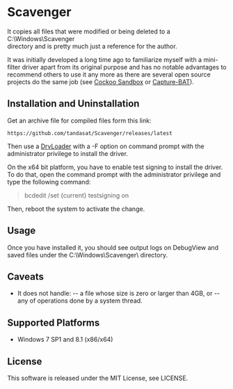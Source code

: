 Scavenger
========

It copies all files that were modified or being deleted to a C:\Windows\Scavenger\
directory and is pretty much just a reference for the author. 

It was initially developed a long time ago to familiarize myself with a 
mini-filter driver apart from its original purpose and has no notable advantages 
to recommend others to use it any more as there are several open source projects 
do the same job (see [Cockoo Sandbox](http://cuckoo.readthedocs.org/en/latest/)
or [Capture-BAT](https://www.honeynet.org/node/315)).

Installation and Uninstallation
-----------------

Get an archive file for compiled files form this link:

    https://github.com/tandasat/Scavenger/releases/latest

Then use a [DrvLoader](https://github.com/tandasat/DrvLoader) with a -F option
on command prompt with the administrator privilege to install the driver.

On the x64 bit platform, you have to enable test signing to install the driver.
To do that, open the command prompt with the administrator privilege and type 
the following command:

   >bcdedit /set {current} testsigning on
    
Then, reboot the system to activate the change.


Usage
-------

Once you have installed it, you should see output logs on DebugView and saved
files under the C:\Windows\Scavenger\ directory.


Caveats
-------
- It does not handle:
-- a file whose size is zero or larger than 4GB, or
-- any of operations done by a system thread.


Supported Platforms
-----------------
- Windows 7 SP1 and 8.1 (x86/x64)


License
-----------------
This software is released under the MIT License, see LICENSE.


